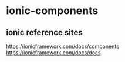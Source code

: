 # ionic-components
## ionic reference sites
https://ionicframework.com/docs/components
https://ionicframework.com/docs/docs
